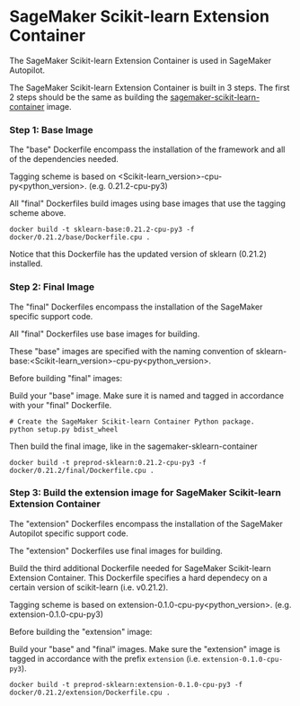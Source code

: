 # SageMaker Scikit-learn Extension Container

The SageMaker Scikit-learn Extension Container is used in SageMaker Autopilot.

The SageMaker Scikit-learn Extension Container is built in 3 steps. The first 2 steps should be the same as building the [sagemaker-scikit-learn-container](https://github.com/aws/sagemaker-scikit-learn-container) image.

### Step 1: Base Image

The "base" Dockerfile encompass the installation of the framework and all of the dependencies needed.

Tagging scheme is based on <Scikit-learn_version>-cpu-py<python_version>. (e.g. 0.21.2-cpu-py3)

All "final" Dockerfiles build images using base images that use the tagging scheme above.

```
docker build -t sklearn-base:0.21.2-cpu-py3 -f docker/0.21.2/base/Dockerfile.cpu .
```

Notice that this Dockerfile has the updated version of sklearn (0.21.2) installed.

### Step 2: Final Image

The "final" Dockerfiles encompass the installation of the SageMaker specific support code.

All "final" Dockerfiles use base images for building.

These "base" images are specified with the naming convention of sklearn-base:<Scikit-learn_version>-cpu-py<python_version>.

Before building "final" images:

Build your "base" image. Make sure it is named and tagged in accordance with your "final" Dockerfile.

```
# Create the SageMaker Scikit-learn Container Python package.
python setup.py bdist_wheel
```

Then build the final image, like in the sagemaker-sklearn-container

```
docker build -t preprod-sklearn:0.21.2-cpu-py3 -f docker/0.21.2/final/Dockerfile.cpu .
```

### Step 3: Build the extension image for SageMaker Scikit-learn Extension Container

The "extension" Dockerfiles encompass the installation of the SageMaker Autopilot specific support code.

The "extension" Dockerfiles use final images for building.

Build the third additional Dockerfile needed for SageMaker Scikit-learn Extension Container. This Dockerfile specifies a hard dependecy on a certain version of scikit-learn (i.e. v0.21.2).

Tagging scheme is based on extension-0.1.0-cpu-py<python_version>. (e.g. extension-0.1.0-cpu-py3)

Before building the "extension" image:

Build your "base" and "final" images. Make sure the "extension" image is tagged in accordance with the prefix `extension` (i.e. `extension-0.1.0-cpu-py3`).

```
docker build -t preprod-sklearn:extension-0.1.0-cpu-py3 -f  docker/0.21.2/extension/Dockerfile.cpu .
```
